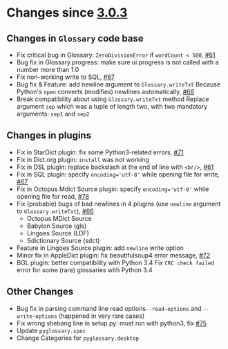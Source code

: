 # Changes since [3.0.3](./3.0.3.md) #

## Changes in `Glossary` code base ##

-   Fix critical bug in Glossary: `ZeroDivisionError` if `wordCount < 500`, [#61](https://github.com/ilius/pyglossary/issues/61)
-   Bug fix in Glossary.progress: make sure ui.progress is not called with a number more than 1.0
-   Fix non-working write to SQL, [#67](https://github.com/ilius/pyglossary/issues/67)
-   Bug fix & Feature: add newline argument to `Glossary.writeTxt`
    Because Python's `open` converts (modifies) newlines automatically, [#66](https://github.com/ilius/pyglossary/issues/66)
-   Break compatibility about using `Glossary.writeTxt` method
    Replace argument `sep` which was a tuple of length two, with two mandatory arguments: `sep1` and `sep2`

## Changes in plugins ##

-   Fix in StarDict plugin: fix some Python3-related errors, [#71](https://github.com/ilius/pyglossary/issues/71)
-   Fix in Dict.org plugin: `install` was not working
-   Fix in DSL plugin: replace backslash at the end of line with `<br/>`, [#61](https://github.com/ilius/pyglossary/issues/61)
-   Fix in SQL plugin: specify `encoding='utf-8'` while opening file for write, [#67](https://github.com/ilius/pyglossary/issues/67)
-   Fix in Octopus Mdict Source plugin: specify `encoding='utf-8'` while opening file for read, [#78](https://github.com/ilius/pyglossary/issues/78)
-   Fix (probable) bugs of bad newlines in 4 plugins (use `newline` argument to `Glossary.writeTxt`), [#66](https://github.com/ilius/pyglossary/issues/66)
    -   Octopus MDict Source
    -   Babylon Source (gls)
    -   Lingoes Source (LDF)
    -   Sdictionary Source (sdct)
-   Feature in Lingoes Source plugin: add `newline` write option
-   Minor fix in AppleDict plugin: fix beautifulsoup4 error message, [#72](https://github.com/ilius/pyglossary/issues/72)
-   BGL plugin: better compatibility with Python 3.4
    Fix `CRC check failed` error for some (rare) glossaries with Python 3.4

## Other Changes ##

-   Bug fix in parsing command line read options`--read-options` and `--write-options` (happened in very rare cases)
-   Fix wrong shebang line in setup.py: must run with python3, fix [#75](https://github.com/ilius/pyglossary/issues/75)
-   Update `pyglossary.spec`
-   Change Categories for `pyglossary.desktop`

